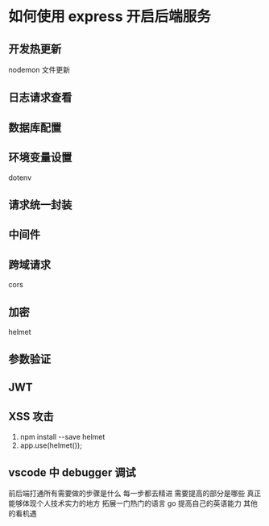 # 如何使用 express 开启后端服务

## 开发热更新
nodemon 文件更新

## 日志请求查看

## 数据库配置

## 环境变量设置

dotenv

## 请求统一封装

## 中间件

## 跨域请求
cors
## 加密
helmet
## 参数验证

## JWT

## XSS 攻击

1. npm install --save helmet
2. app.use(helmet());

## vscode 中 debugger 调试


前后端打通所有需要做的步骤是什么
每一步都去精进
需要提高的部分是哪些
真正能够体现个人技术实力的地方
拓展一门热门的语言  go
提高自己的英语能力
其他的看机遇
